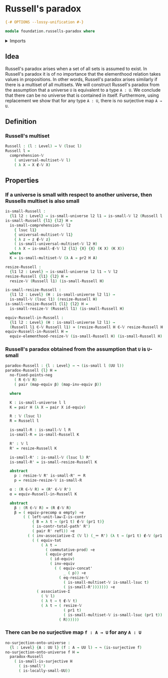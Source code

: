 # Russell's paradox

```agda
{-# OPTIONS --lossy-unification #-}

module foundation.russells-paradox where
```

<details><summary>Imports</summary>

```agda
open import foundation.dependent-pair-types
open import foundation.equivalences
open import foundation.functoriality-cartesian-product-types
open import foundation.identity-types
open import foundation.locally-small-types
open import foundation.negation
open import foundation.small-types
open import foundation.small-universes
open import foundation.surjective-maps
open import foundation.type-arithmetic-cartesian-product-types
open import foundation.type-arithmetic-dependent-pair-types
open import foundation.universe-levels

open import foundation-core.contractible-types
open import foundation-core.empty-types
open import foundation-core.functoriality-dependent-pair-types
open import foundation-core.functoriality-function-types

open import trees.multisets
open import trees.small-multisets
open import trees.universal-multiset
```

</details>

## Idea

Russell's paradox arises when a set of all sets is assumed to exist. In
Russell's paradox it is of no importance that the elementhood relation takes
values in propositions. In other words, Russell's paradox arises similarly if
there is a multiset of all multisets. We will construct Russell's paradox from
the assumption that a universe `U` is equivalent to a type `A : U`. We conclude
that there can be no universe that is contained in itself. Furthermore, using
replacement we show that for any type `A : U`, there is no surjective map
`A → U`.

## Definition

### Russell's multiset

```agda
Russell : (l : Level) → 𝕍 (lsuc l)
Russell l =
  comprehension-𝕍
    ( universal-multiset-𝕍 l)
    ( λ X → X ∉-𝕍 X)
```

## Properties

### If a universe is small with respect to another universe, then Russells multiset is also small

```agda
is-small-Russell :
  {l1 l2 : Level} → is-small-universe l2 l1 → is-small-𝕍 l2 (Russell l1)
is-small-Russell {l1} {l2} H =
  is-small-comprehension-𝕍 l2
    { lsuc l1}
    { universal-multiset-𝕍 l1}
    { λ z → z ∉-𝕍 z}
    ( is-small-universal-multiset-𝕍 l2 H)
    ( λ X → is-small-∉-𝕍 l2 {l1} {X} {X} (K X) (K X))
  where
  K = is-small-multiset-𝕍 (λ A → pr2 H A)

resize-Russell :
  {l1 l2 : Level} → is-small-universe l2 l1 → 𝕍 l2
resize-Russell {l1} {l2} H =
  resize-𝕍 (Russell l1) (is-small-Russell H)

is-small-resize-Russell :
  {l1 l2 : Level} (H : is-small-universe l2 l1) →
  is-small-𝕍 (lsuc l1) (resize-Russell H)
is-small-resize-Russell {l1} {l2} H =
  is-small-resize-𝕍 (Russell l1) (is-small-Russell H)

equiv-Russell-in-Russell :
  {l1 l2 : Level} (H : is-small-universe l2 l1) →
  (Russell l1 ∈-𝕍 Russell l1) ≃ (resize-Russell H ∈-𝕍 resize-Russell H)
equiv-Russell-in-Russell H =
  equiv-elementhood-resize-𝕍 (is-small-Russell H) (is-small-Russell H)
```

### Russell's paradox obtained from the assumption that `U` is `U`-small

```agda
paradox-Russell : {l : Level} → ¬ (is-small l (UU l))
paradox-Russell {l} H =
  no-fixed-points-neg
    ( R ∈-𝕍 R)
    ( pair (map-equiv β) (map-inv-equiv β))

  where

  K : is-small-universe l l
  K = pair H (λ X → pair X id-equiv)

  R : 𝕍 (lsuc l)
  R = Russell l

  is-small-R : is-small-𝕍 l R
  is-small-R = is-small-Russell K

  R' : 𝕍 l
  R' = resize-Russell K

  is-small-R' : is-small-𝕍 (lsuc l) R'
  is-small-R' = is-small-resize-Russell K

  abstract
    p : resize-𝕍 R' is-small-R' ＝ R
    p = resize-resize-𝕍 is-small-R

  α : (R ∈-𝕍 R) ≃ (R' ∈-𝕍 R')
  α = equiv-Russell-in-Russell K

  abstract
    β : (R ∈-𝕍 R) ≃ (R ∉-𝕍 R)
    β = ( equiv-precomp α empty) ∘e
        ( ( left-unit-law-Σ-is-contr
            { B = λ t → (pr1 t) ∉-𝕍 (pr1 t)}
            ( is-contr-total-path' R')
            ( pair R' refl)) ∘e
          ( ( inv-associative-Σ (𝕍 l) (_＝ R') (λ t → (pr1 t) ∉-𝕍 (pr1 t))) ∘e
            ( ( equiv-tot
                ( λ t →
                  ( commutative-prod) ∘e
                  ( equiv-prod
                    ( id-equiv)
                    ( inv-equiv
                      ( ( equiv-concat'
                          _ ( p)) ∘e
                        ( eq-resize-𝕍
                          ( is-small-multiset-𝕍 is-small-lsuc t)
                          ( is-small-R'))))))) ∘e
              ( associative-Σ
                ( 𝕍 l)
                ( λ t → t ∉-𝕍 t)
                ( λ t → ( resize-𝕍
                          ( pr1 t)
                          ( is-small-multiset-𝕍 is-small-lsuc (pr1 t))) ＝
                        ( R))))))
```

### There can be no surjective map `f : A → U` for any `A : U`

```agda
no-surjection-onto-universe :
  {l : Level} {A : UU l} (f : A → UU l) → ¬ (is-surjective f)
no-surjection-onto-universe f H =
  paradox-Russell
    ( is-small-is-surjective H
      ( is-small')
      ( is-locally-small-UU))
```
